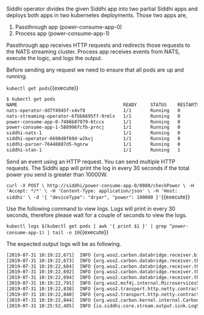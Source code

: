 Siddhi operator divides the given Siddhi app into two partial Siddhi apps and deploys both apps in two kubernetes deployments. Those two apps are,

1. Passthrough app (power-consume-app-0)
1. Process app  (power-consume-app-1)

Passthrough app receives HTTP requests and redirects those requests to the NATS streaming cluster. Process app receives events from NATS, execute the logic, and logs the output.

Before sending any request we need to ensure that all pods are up and running.

`kubectl get pods`{{execute}}

```sh
$ kubectl get pods
NAME                                       READY     STATUS    RESTARTS   AGE
nats-operator-dd7f4945f-x4vf8              1/1       Running   0          10m
nats-streaming-operator-6fbb6695ff-9rmlx   1/1       Running   0          10m
power-consume-app-0-7486b87979-6tccx       1/1       Running   0          5m
power-consume-app-1-588996fcfb-prncj       1/1       Running   0          5m
siddhi-nats-1                              1/1       Running   0          5m
siddhi-operator-6698d8f69d-w2kvj           1/1       Running   0          10m
siddhi-parser-76448887d5-hgnrw             1/1       Running   0          10m
siddhi-stan-1                              1/1       Running   1          5m
```

Send an event using an HTTP request. You can send multiple HTTP requests. The Siddhi app will print the log in every 30 seconds if the total power you send is greater than 10000W.

`
    curl -X POST \
    http://siddhi/power-consume-app-0/8080/checkPower \
    -H 'Accept: */*' \
    -H 'Content-Type: application/json' \
    -H 'Host: siddhi' \
    -d '{
    "deviceType": "dryer",
    "power": 100000
    }'
`{{execute}}

Use the following command to view logs. Logs will print in every 30 seconds, therefore please wait for a couple of seconds to view the logs.

`kubectl logs $(kubectl get pods | awk '{ print $1 }' | grep ^power-consume-app-1) | tail -n 10`{{execute}}

The expected output logs will be as following.

```sh
[2019-07-31 10:19:22,671]  INFO {org.wso2.carbon.databridge.receiver.binary.internal.BinaryDataReceiver} - Started Binary TCP Transport on port : 9612
[2019-07-31 10:19:22,673]  INFO {org.wso2.carbon.databridge.receiver.thrift.internal.ThriftDataReceiverDS} - Service Component is activated
[2019-07-31 10:19:22,684]  INFO {org.wso2.carbon.databridge.receiver.thrift.ThriftDataReceiver} - Thrift Server started at 0.0.0.0
[2019-07-31 10:19:22,692]  INFO {org.wso2.carbon.databridge.receiver.thrift.ThriftDataReceiver} - Thrift SSL port : 7711
[2019-07-31 10:19:22,694]  INFO {org.wso2.carbon.databridge.receiver.thrift.ThriftDataReceiver} - Thrift port : 7611
[2019-07-31 10:19:22,791]  INFO {org.wso2.msf4j.internal.MicroservicesServerSC} - All microservices are available
[2019-07-31 10:19:22,838]  INFO {org.wso2.transport.http.netty.contractimpl.listener.ServerConnectorBootstrap$HttpServerConnector} - HTTP(S) Interface starting on host 0.0.0.0 and port 9090
[2019-07-31 10:19:22,840]  INFO {org.wso2.transport.http.netty.contractimpl.listener.ServerConnectorBootstrap$HttpServerConnector} - HTTP(S) Interface starting on host 0.0.0.0 and port 9443
[2019-07-31 10:19:22,844]  INFO {org.wso2.carbon.kernel.internal.CarbonStartupHandler} - Siddhi Runner Distribution started in 3.005 sec
[2019-07-31 10:25:52,485]  INFO {io.siddhi.core.stream.output.sink.LogSink} - LOGGER : Event{timestamp=1564568739939, data=[dryer, 100000], isExpired=false}
```